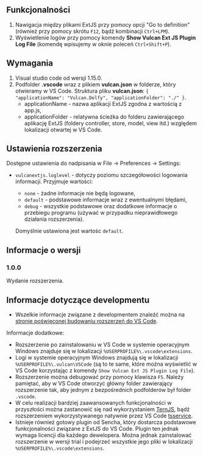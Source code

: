 ## Funkcjonalności

1. Nawigacja między plikami ExtJS przy pomocy opcji "Go to definition" (również przy pomocy skrótu `F12`, bądź kombinacji `Ctrl+LPM`).
2. Wyświetlenie logów przy pomocy komendy __Show Vulcan Ext JS Plugin Log File__ (komendę wpisujemy w oknie poleceń `Ctrl+Shift+P`).

## Wymagania

1. Visual studio code od wersji 1.15.0.
2. Podfolder __.vscode__ wraz z plikiem __vulcan.json__ w folderze, który otwieramy w VS Code. Struktura pliku __vulcan.json__: 
    `{
        "applicationName": "Vulcan.Delfy",
	    "applicationFolder": "./"
    }`. 
    * applicationName - nazwa aplikacji ExtJS zgodna z wartością z app.js,
    * applicationFolder - relatywna ścieżka do folderu zawierającego aplikację ExtJS (foldery controller, store, model, view itd.) względem lokalizacji otwartej w VS Code.

## Ustawienia rozszerzenia

Dostępne ustawienia do nadpisania w File -> Preferences -> Settings:

* `vulcanextjs.loglevel` - dotyczy poziomu szczegółowości logowania informacji. Przyjmuje wartości:
    * `none` - żadne informacje nie będą logowane,
    * `default` - podstawowe informacje wraz z ewentualnymi błędami,
    * `debug` - wszystkie podstawowe oraz dodatkowe informacje o przebiegu programu (używać w przypadku nieprawidłowego działania rozszerzenia).
    
    Domyślnie ustawiona jest wartośc `default`.


## Informacje o wersji

### 1.0.0

Wydanie rozszerzenia.

## Informacje dotyczące developmentu

* Wszelkie informacje związane z developmentem znaleźć można na [stronie poświęconej budowaniu rozszerzeń do VS Code](https://code.visualstudio.com/docs/extensions/overview).

Informacje dodatkowe:

* Rozszerzenie po zainstalowaniu w VS Code w systemie operacyjnym Windows znajduje się w lokalizacji `%USERPROFILE%\.vscode\extensions`.
* Logi w systemie operacyjnym Windows znajdują się w lokalizacji `%USERPROFILE%\.vulcan\VSCode` (są to te same, które można wyświetlić w VS Code korzystając z komendy `Show Vulcan Ext JS Plugin Log File`).
* Rozszerzenie można debugować przy pomocy klawisza `F5`. Należy pamiętać, aby w VS Code otworzyć główny folder zawierający rozszerzenie tak, aby jednym z bezpośrednich podfolderów był folder `.vscode`. 
* W celu realizacji bardziej zaawansowanych funkcjonalności w przyszłości można zastanowić się nad wykorzystaniem [TernJS](http://ternjs.net/), bądź rozszerzeniem wykorzystywanego natywnie przez VS Code [tsservice](https://github.com/Microsoft/TypeScript/wiki/Architectural-Overview).
* Istnieje również gotowy plugin od Sencha, który dostarcza podstawowe funkcjonalności związane z ExtJS do VS Code. Plugin ten jednak wymaga licencji dla każdego dewelopera. Można jednak zainstalować rozszerzenie w wersji trial i podejrzeć wszystkie jego pliki w lokalizacji `%USERPROFILE%\.vscode\extensions`.
